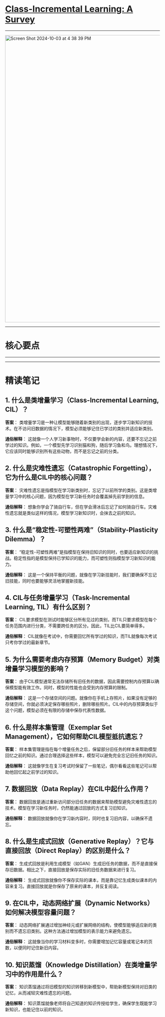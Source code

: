# [Class-Incremental Learning: A Survey](https://arxiv.org/abs/2302.03648)

---

<img width="935" alt="Screen Shot 2024-10-03 at 4 38 39 PM" src="https://github.com/user-attachments/assets/0d400523-1f95-4b1a-a06a-a2c775159a40">

----

# 核心要点

----





---

# 精读笔记

## 1. 什么是类增量学习（Class-Incremental Learning, CIL）？
**答案**：
类增量学习是一种让模型能够随着新类别的出现，逐步学习新知识的技术。在不访问旧数据的情况下，模型必须能够记住已学过的类别并适应新类别。

**通俗解释**：
这就像一个人学习新事物时，不仅要学会新的内容，还要不忘记之前学过的知识。例如，一个模型先学习识别猫和狗，随后学习鱼和鸟。理想情况下，它应该同时能够识别所有这些动物，而不是忘记之前的分类。

## 2. 什么是灾难性遗忘（Catastrophic Forgetting），它为什么是CIL中的核心问题？
**答案**：
灾难性遗忘是指模型在学习新类别时，忘记了以前所学的类别。这是类增量学习中的核心问题，因为模型在学习新任务时会覆盖掉先前学到的信息。

**通俗解释**：
想象你学会了骑自行车，但在学会滑冰后忘记了如何骑自行车。灾难性遗忘就是类似这样的情况，模型学习新知识时，会抹去之前的知识。

## 3. 什么是“稳定性-可塑性两难”（Stability-Plasticity Dilemma）？
**答案**：
“稳定性-可塑性两难”是指模型在保持旧知识的同时，也要适应新知识的挑战。稳定性指的是模型保持已学知识的能力，而可塑性则指模型学习新知识的能力。

**通俗解释**：
这是一个保持平衡的问题，就像在学习新技能时，我们要确保不忘记旧技能，同时也要能够灵活地掌握新技能。

## 4. CIL与任务增量学习（Task-Incremental Learning, TIL）有什么区别？
**答案**：
CIL要求模型在测试时能够区分所有见过的类别，而TIL只要求模型在每个任务范围内进行分类，不需要跨任务的区分。因此，TIL比CIL要简单得多。

**通俗解释**：
CIL就像在考试中，你需要回忆所有学过的知识，而TIL就像每次考试只考你学过的最新章节。

## 5. 为什么需要考虑内存预算（Memory Budget）对类增量学习模型的影响？
**答案**：
由于CIL模型通常无法存储所有旧任务的数据，因此需要控制内存预算以确保模型能有效工作。同时，模型的性能也会受到内存预算的限制。

**通俗解释**：
这是一个存储空间的问题。就像你在手机上存照片，如果没有足够的存储空间，你就必须决定保存哪些照片，删除哪些照片。CIL中的内存预算类似于这个问题，模型必须在有限的存储中保存代表性数据。

## 6. 什么是样本集管理（Exemplar Set Management），它如何帮助CIL模型抵抗遗忘？
**答案**：
样本集管理是指在每个增量任务之后，保留部分旧任务的样本来帮助模型回忆之前的知识。通过合理选择这些样本，模型可以避免完全忘记旧任务的知识。

**通俗解释**：
这就像学生在复习考试时保留了一些笔记，偶尔看看这些笔记可以帮助他回忆起之前学过的知识。

## 7. 数据回放（Data Replay）在CIL中起什么作用？
**答案**：
数据回放是通过重新访问部分旧任务的数据来帮助模型避免灾难性遗忘的技术。模型在学习新任务时，仍然能通过回放的方式复习旧知识。

**通俗解释**：
数据回放就像你在学习新内容时，同时也复习旧内容，以确保不遗忘。

## 8. 什么是生成式回放（Generative Replay）？它与直接回放（Direct Replay）的区别是什么？
**答案**：
生成式回放是利用生成模型（如GAN）生成旧任务的数据，而不是直接保存旧数据。相比之下，直接回放是保存实际的旧任务数据来进行复习。

**通俗解释**：
生成式回放就像你不保存实际的课本，而是靠记忆生成类似课本的内容来复习。直接回放就是你保存了原来的课本，并反复阅读。

## 9. 在CIL中，动态网络扩展（Dynamic Networks）如何解决模型容量问题？
**答案**：
动态网络扩展通过增加神经元或扩展网络的结构，使模型能够适应新的类别而不遗忘旧类别。这种方法通过增加模型的表示能力来避免遗忘。

**通俗解释**：
这就像当你的学习材料变多时，你需要增加记忆容量或笔记本的页数，以便同时记住新旧内容。

## 10. 知识蒸馏（Knowledge Distillation）在类增量学习中的作用是什么？
**答案**：
知识蒸馏通过将旧模型的知识转移到新模型中，帮助新模型保持对旧类的记忆，从而减轻灾难性遗忘的问题。

**通俗解释**：
知识蒸馏就像老师将自己知道的知识传授给学生，确保学生既能学习新知识，也能记住以前的知识。
